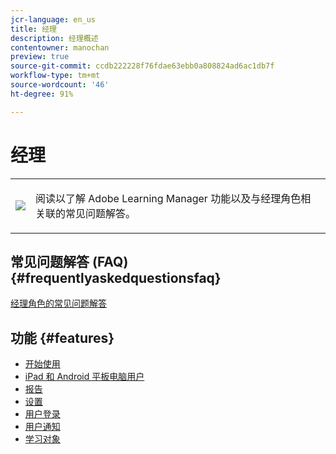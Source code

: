 ```yaml
---
jcr-language: en_us
title: 经理
description: 经理概述
contentowner: manochan
preview: true
source-git-commit: ccdb222228f76fdae63ebb0a808824ad6ac1db7f
workflow-type: tm+mt
source-wordcount: '46'
ht-degree: 91%

---
```




# 经理

<table> 
 <tbody>
  <tr> 
   <td><img src="assets/manager2.png"></td> 
   <td><p>阅读以了解 Adobe Learning Manager 功能以及与经理角色相关联的常见问题解答。 </p></td> 
  </tr> 
 </tbody>
</table>

## 常见问题解答 (FAQ) {#frequentlyaskedquestionsfaq}

[经理角色的常见问题解答](managers/frequently-asked-questions-for-managers.md)

## 功能 {#features}

* [开始使用](managers/feature-summary/learning-objects.md#main-pars_header)
* [iPad 和 Android 平板电脑用户](managers/feature-summary/ipad-android-tablet-users.md)
* [报告](managers/feature-summary/reports.md)
* [设置](managers/feature-summary/settings.md)
* [用户登录](managers/feature-summary/user-login.md)
* [用户通知](managers/feature-summary/user-notifications.md) [](managers/feature-summary/settings.md)
* [学习对象](managers/feature-summary/learning-objects.md)
